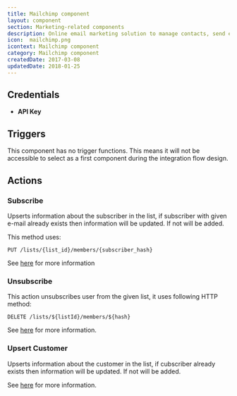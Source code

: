 ```yaml
---
title: Mailchimp component
layout: component
section: Marketing-related components
description: Online email marketing solution to manage contacts, send emails and track results.
icon:  mailchimp.png
icontext: Mailchimp component
category: Mailchimp component
createdDate: 2017-03-08
updatedDate: 2018-01-25
---
```


## Credentials

  * **API Key**

## Triggers

This component has no trigger functions. This means it will not be accessible to
select as a first component during the integration flow design.

## Actions

### Subscribe

Upserts information about the subscriber in the list,
if subscriber with given e-mail already exists then information will be updated. If not will be added.

 This method uses:

``PUT /lists/{list_id}/members/{subscriber_hash}``

See [here](http://developer.mailchimp.com/documentation/mailchimp/reference/lists/members/#edit-put_lists_list_id_members_subscriber_hash)
for more information

### Unsubscribe

This action unsubscribes user from the given list, it uses following HTTP method:

``DELETE /lists/${listId}/members/${hash}``

See [here](http://developer.mailchimp.com/documentation/mailchimp/reference/lists/members/#delete-delete_lists_list_id_members_subscriber_hash)
for more information.

### Upsert Customer

Upserts information about the customer in the list,
if cubscriber already exists then information will be updated. If not will be added.

See [here](http://developer.mailchimp.com/documentation/mailchimp/reference/lists/members/#delete-delete_lists_list_id_members_subscriber_hash)
for more information.
